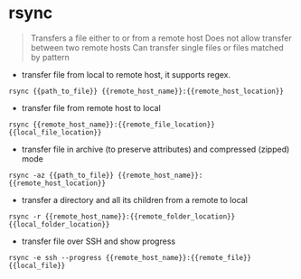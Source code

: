# rsync

> Transfers a file either to or from a remote host
> Does not allow transfer between two remote hosts
> Can transfer single files or files matched by pattern

- transfer file from local to remote host, it supports regex.

`rsync {{path_to_file}} {{remote_host_name}}:{{remote_host_location}}`

- transfer file from remote host to local

`rsync {{remote_host_name}}:{{remote_file_location}} {{local_file_location}}`

- transfer file in archive (to preserve attributes) and compressed (zipped) mode

`rsync -az {{path_to_file}} {{remote_host_name}}:{{remote_host_location}}`

- transfer a directory and all its children from a remote to local

`rsync -r {{remote_host_name}}:{{remote_folder_location}} {{local_folder_location}}`

- transfer file over SSH and show progress

`rsync -e ssh --progress {{remote_host_name}}:{{remote_file}} {{local_file}}`
